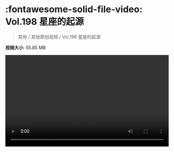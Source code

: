 # :fontawesome-solid-file-video: Vol.198 星座的起源

> 其他 / 其他原创视频 / Vol.198 星座的起源

**视频大小**: 55.85 MB

<video id="V-c2516211a0de26e00f320e60a278dacf" width="512" height="288" preload="none" playsinline webkit-playsinline></video>